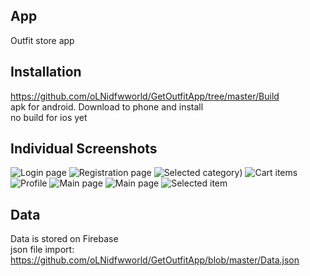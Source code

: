 ## App

Outfit store app


## Installation

https://github.com/oLNidfwworld/GetOutfitApp/tree/master/Build </br>
apk for android. Download to phone and install </br>
no build for ios yet

## Individual Screenshots

![Login page](https://github.com/oLNidfwworld/GetOutfitApp/blob/master/Screenshots/Screenshot_1.png)
![Registration page](https://github.com/oLNidfwworld/GetOutfitApp/blob/master/Screenshots/Screenshot_2.png)
![Selected category](https://github.com/oLNidfwworld/GetOutfitApp/blob/master/Screenshots/Screenshot_3.png))
![Cart items](https://github.com/oLNidfwworld/GetOutfitApp/blob/master/Screenshots/Screenshot_4.png)
![Profile](https://github.com/oLNidfwworld/GetOutfitApp/blob/master/Screenshots/Screenshot_5.png)
![Main page](https://github.com/oLNidfwworld/GetOutfitApp/blob/master/Screenshots/Screenshot_6.png)
![Main page](https://github.com/oLNidfwworld/GetOutfitApp/blob/master/Screenshots/Screenshot_7.png)
![Selected item](https://github.com/oLNidfwworld/GetOutfitApp/blob/master/Screenshots/Picker.png)

## Data

Data is stored on Firebase </br>
json file import: https://github.com/oLNidfwworld/GetOutfitApp/blob/master/Data.json
